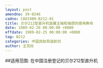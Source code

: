```yaml
---
layout: post
amendno: 39-0246
cadno: CAD1989-B212-01
title: 贝尔212型直升机旋翼主轴和轴颈的使用寿命
date: 1989-02-20 00:00:00 +0800
effdate: 1989-02-25 00:00:00 +0800
tag: B212
categories: 中国民航局适航司
author: 王克俭
---
```


##适用范围:
在中国注册登记的贝尔212型直升机

